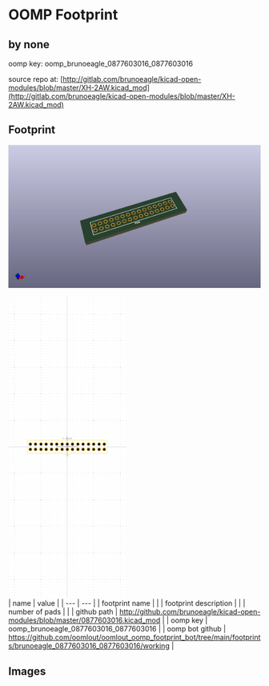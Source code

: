 # OOMP Footprint  
##   by none  
  
oomp key: oomp_brunoeagle_0877603016_0877603016  
  
source repo at: [http://gitlab.com/brunoeagle/kicad-open-modules/blob/master/XH-2AW.kicad_mod](http://gitlab.com/brunoeagle/kicad-open-modules/blob/master/XH-2AW.kicad_mod)  
## Footprint  
  
[![working_kicad_pcb_3d.png](working_kicad_pcb_3d_600.png)](working_kicad_pcb_3d.png)  
  
[![working.png](working_600.png)](working.png)  
| name | value | 
| --- | --- | 
| footprint name |  | 
| footprint description |  | 
| number of pads |  | 
| github path | http://github.com/brunoeagle/kicad-open-modules/blob/master/0877603016.kicad_mod | 
| oomp key | oomp_brunoeagle_0877603016_0877603016 | 
| oomp bot github | https://github.com/oomlout/oomlout_oomp_footprint_bot/tree/main/footprints/brunoeagle_0877603016_0877603016/working | 
## Images  
